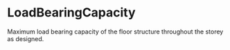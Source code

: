LoadBearingCapacity
===================

Maximum load bearing capacity of the floor structure throughout the storey as designed.
